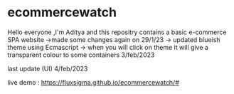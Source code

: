 # ecommercewatch
Hello everyone ,I'm Aditya and this repositry contains a basic e-commerce SPA website
->made some changes again on 29/1/23
-> updated blueish theme using Ecmascript
-> when you will click on theme it will give a transparent colour to some containers 
3/feb/2023
>>>>>>>>>>>>>>>>>>>>>>>>>>>>>>>>>>>>>>>>>>

last update (UI) 4/feb/2023 


live demo : https://fluxsigma.github.io/ecommercewatch/#

